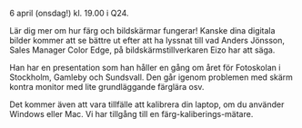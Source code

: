 <!--
.. title: Föreläsning om digitalfoto och färglära
.. slug: digitalfoto
.. date: 2011-04-06 12:00:00 CEST
.. description:
.. category: 2011
.. author: Stacken
-->

6 april (onsdag!) kl. 19.00 i Q24.

Lär dig mer om hur färg och bildskärmar fungerar! Kanske dina digitala bilder kommer att se bättre ut efter att ha lyssnat till vad Anders Jönsson, Sales Manager Color Edge, på bildskärmstillverkaren Eizo har att säga.

Han har en presentation som han håller en gång om året för Fotoskolan i Stockholm, Gamleby och Sundsvall. Den går igenom problemen med skärm kontra monitor med lite grundläggande färglära osv.

Det kommer även att vara tillfälle att kalibrera din laptop, om du använder Windows eller Mac. Vi har tillgång till en färg-kaliberings-mätare.


<!-- TEASER_END -->

